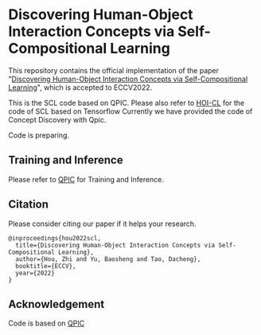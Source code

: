 # Discovering Human-Object Interaction Concepts via Self-Compositional Learning

This repository contains the official implementation of the paper "[Discovering Human-Object Interaction Concepts via Self-Compositional Learning](https://arxiv.org/abs/2203.14272)", which is accepted to ECCV2022.

This is the SCL code based on QPIC. Please also refer to [HOI-CL](https://github.com/zhihou7/HOI-CL) for the code of SCL based on Tensorflow
Currently we have provided the code of Concept Discovery with Qpic.

Code is preparing.

## Training and Inference

Please refer to [QPIC](https://github.com/hitachi-rd-cv/qpic) for Training and Inference. 

## Citation
Please consider citing our paper if it helps your research.
```
@inproceedings{hou2022scl,
  title={Discovering Human-Object Interaction Concepts via Self-Compositional Learning},
  author={Hou, Zhi and Yu, Baosheng and Tao, Dacheng},
  booktitle={ECCV},
  year={2022}
}
```

## Acknowledgement

Code is based on [QPIC](https://github.com/hitachi-rd-cv/qpic)